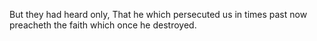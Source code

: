 But they had heard only, That he which persecuted us in times past now preacheth the faith which once he destroyed.
